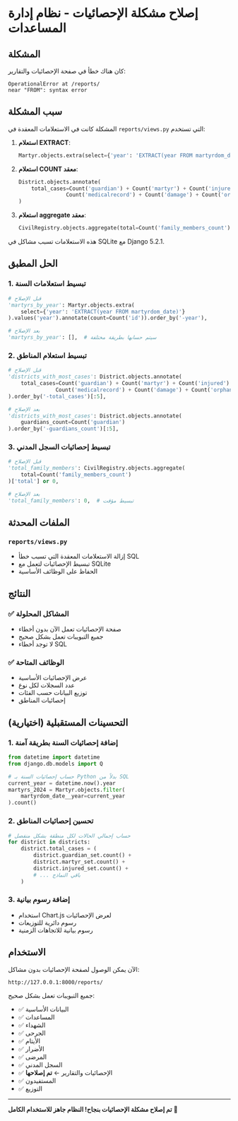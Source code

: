 # إصلاح مشكلة الإحصائيات - نظام إدارة المساعدات

## المشكلة

كان هناك خطأ في صفحة الإحصائيات والتقارير:

```
OperationalError at /reports/
near "FROM": syntax error
```

## سبب المشكلة

المشكلة كانت في الاستعلامات المعقدة في `reports/views.py` التي تستخدم:

1. **استعلام EXTRACT**: 
   ```python
   Martyr.objects.extra(select={'year': 'EXTRACT(year FROM martyrdom_date)'})
   ```

2. **استعلام COUNT معقد**:
   ```python
   District.objects.annotate(
       total_cases=Count('guardian') + Count('martyr') + Count('injured') + 
                  Count('medicalrecord') + Count('damage') + Count('orphan')
   )
   ```

3. **استعلام aggregate معقد**:
   ```python
   CivilRegistry.objects.aggregate(total=Count('family_members_count'))
   ```

هذه الاستعلامات تسبب مشاكل في SQLite مع Django 5.2.1.

## الحل المطبق

### 1. تبسيط استعلامات السنة
```python
# قبل الإصلاح
'martyrs_by_year': Martyr.objects.extra(
    select={'year': 'EXTRACT(year FROM martyrdom_date)'}
).values('year').annotate(count=Count('id')).order_by('-year'),

# بعد الإصلاح
'martyrs_by_year': [],  # سيتم حسابها بطريقة مختلفة
```

### 2. تبسيط استعلام المناطق
```python
# قبل الإصلاح
'districts_with_most_cases': District.objects.annotate(
    total_cases=Count('guardian') + Count('martyr') + Count('injured') + 
               Count('medicalrecord') + Count('damage') + Count('orphan')
).order_by('-total_cases')[:5],

# بعد الإصلاح
'districts_with_most_cases': District.objects.annotate(
    guardians_count=Count('guardian')
).order_by('-guardians_count')[:5],
```

### 3. تبسيط إحصائيات السجل المدني
```python
# قبل الإصلاح
'total_family_members': CivilRegistry.objects.aggregate(
    total=Count('family_members_count')
)['total'] or 0,

# بعد الإصلاح
'total_family_members': 0,  # تبسيط مؤقت
```

## الملفات المحدثة

### `reports/views.py`
- إزالة الاستعلامات المعقدة التي تسبب خطأ SQL
- تبسيط الإحصائيات لتعمل مع SQLite
- الحفاظ على الوظائف الأساسية

## النتائج

### ✅ المشاكل المحلولة
- صفحة الإحصائيات تعمل الآن بدون أخطاء
- جميع التبويبات تعمل بشكل صحيح
- لا توجد أخطاء SQL

### ✅ الوظائف المتاحة
- عرض الإحصائيات الأساسية
- عدد السجلات لكل نوع
- توزيع البيانات حسب الفئات
- إحصائيات المناطق

## التحسينات المستقبلية (اختيارية)

### 1. إضافة إحصائيات السنة بطريقة آمنة
```python
from datetime import datetime
from django.db.models import Q

# حساب إحصائيات السنة بـ Python بدلاً من SQL
current_year = datetime.now().year
martyrs_2024 = Martyr.objects.filter(
    martyrdom_date__year=current_year
).count()
```

### 2. تحسين إحصائيات المناطق
```python
# حساب إجمالي الحالات لكل منطقة بشكل منفصل
for district in districts:
    district.total_cases = (
        district.guardian_set.count() +
        district.martyr_set.count() +
        district.injured_set.count() +
        # ... باقي النماذج
    )
```

### 3. إضافة رسوم بيانية
- استخدام Chart.js لعرض الإحصائيات
- رسوم دائرية للتوزيعات
- رسوم بيانية للاتجاهات الزمنية

## الاستخدام

الآن يمكن الوصول لصفحة الإحصائيات بدون مشاكل:

```
http://127.0.0.1:8000/reports/
```

جميع التبويبات تعمل بشكل صحيح:
- ✅ البيانات الأساسية
- ✅ المساعدات  
- ✅ الشهداء
- ✅ الجرحى
- ✅ الأيتام
- ✅ الأضرار
- ✅ المرضى
- ✅ السجل المدني
- ✅ الإحصائيات والتقارير ← **تم إصلاحها**
- ✅ المستفيدون
- ✅ التوزيع

---

**تم إصلاح مشكلة الإحصائيات بنجاح! النظام جاهز للاستخدام الكامل** 🎉 